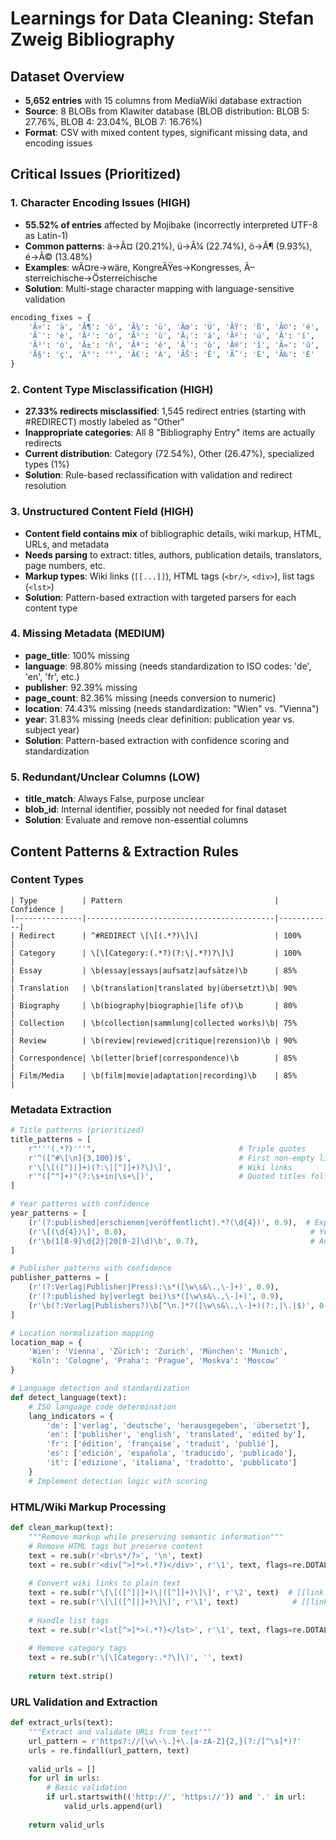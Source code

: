 # Learnings for Data Cleaning: Stefan Zweig Bibliography

## Dataset Overview
- **5,652 entries** with 15 columns from MediaWiki database extraction
- **Source**: 8 BLOBs from Klawiter database (BLOB distribution: BLOB 5: 27.76%, BLOB 4: 23.04%, BLOB 7: 16.76%)
- **Format**: CSV with mixed content types, significant missing data, and encoding issues

## Critical Issues (Prioritized)

### 1. Character Encoding Issues (HIGH)
- **55.52% of entries** affected by Mojibake (incorrectly interpreted UTF-8 as Latin-1)
- **Common patterns**: ä→Ã¤ (20.21%), ü→Ã¼ (22.74%), ö→Ã¶ (9.93%), é→Ã© (13.48%)
- **Examples**: wÃ¤re→wäre, KongreÃŸes→Kongresses, Ã–sterreichische→Österreichische
- **Solution**: Multi-stage character mapping with language-sensitive validation
```python
encoding_fixes = {
    'Ã¤': 'ä', 'Ã¶': 'ö', 'Ã¼': 'ü', 'Ãœ': 'Ü', 'ÃŸ': 'ß', 'Ã©': 'é',
    'Ã¨': 'è', 'Ã²': 'ò', 'Ã¹': 'ù', 'Ã¡': 'á', 'Ãº': 'ú', 'Ã­': 'í',
    'Ã³': 'ó', 'Ã±': 'ñ', 'Ãª': 'ê', 'Ã´': 'ô', 'Ã®': 'î', 'Ã»': 'û',
    'Ã§': 'ç', 'Â°': '°', 'Ã€': 'À', 'ÃŠ': 'Ê', 'Ãˆ': 'È', 'Ã‰': 'É'
}
```

### 2. Content Type Misclassification (HIGH)
- **27.33% redirects misclassified**: 1,545 redirect entries (starting with #REDIRECT) mostly labeled as "Other"
- **Inappropriate categories**: All 8 "Bibliography Entry" items are actually redirects
- **Current distribution**: Category (72.54%), Other (26.47%), specialized types (1%)
- **Solution**: Rule-based reclassification with validation and redirect resolution

### 3. Unstructured Content Field (HIGH)
- **Content field contains mix** of bibliographic details, wiki markup, HTML, URLs, and metadata
- **Needs parsing** to extract: titles, authors, publication details, translators, page numbers, etc.
- **Markup types**: Wiki links (`[[...]]`), HTML tags (`<br/>`, `<div>`), list tags (`<lst>`)
- **Solution**: Pattern-based extraction with targeted parsers for each content type

### 4. Missing Metadata (MEDIUM)
- **page_title**: 100% missing
- **language**: 98.80% missing (needs standardization to ISO codes: 'de', 'en', 'fr', etc.)
- **publisher**: 92.39% missing
- **page_count**: 82.36% missing (needs conversion to numeric)
- **location**: 74.43% missing (needs standardization: "Wien" vs. "Vienna")
- **year**: 31.83% missing (needs clear definition: publication year vs. subject year)
- **Solution**: Pattern-based extraction with confidence scoring and standardization

### 5. Redundant/Unclear Columns (LOW)
- **title_match**: Always False, purpose unclear
- **blob_id**: Internal identifier, possibly not needed for final dataset
- **Solution**: Evaluate and remove non-essential columns

## Content Patterns & Extraction Rules

### Content Types
```
| Type          | Pattern                                  | Confidence |
|---------------|------------------------------------------|------------|
| Redirect      | ^#REDIRECT \[\[(.*?)\]\]                 | 100%       |
| Category      | \[\[Category:(.*?)(?:\|.*?)?\]\]         | 100%       |
| Essay         | \b(essay|essays|aufsatz|aufsätze)\b      | 85%        |
| Translation   | \b(translation|translated by|übersetzt)\b| 90%        |
| Biography     | \b(biography|biographie|life of)\b       | 80%        |
| Collection    | \b(collection|sammlung|collected works)\b| 75%        |
| Review        | \b(review|reviewed|critique|rezension)\b | 90%        |
| Correspondence| \b(letter|brief|correspondence)\b        | 85%        |
| Film/Media    | \b(film|movie|adaptation|recording)\b    | 85%        |
```

### Metadata Extraction
```python
# Title patterns (prioritized)
title_patterns = [
    r"'''(.*?)'''",                                # Triple quotes
    r'^([^#\[\n]{3,100})$',                        # First non-empty line
    r'\[\[([^]|]+)(?:\|[^]]+)?\]\]',               # Wiki links
    r'"([^"]+)"(?:\s+in|\s+\[)',                   # Quoted titles followed by "in" or "["
]

# Year patterns with confidence
year_patterns = [
    (r'(?:published|erschienen|veröffentlicht).*?(\d{4})', 0.9),  # Explicit publication
    (r'\[(\d{4})\]', 0.8),                                         # Year in brackets
    (r'\b(1[8-9]\d{2}|20[0-2]\d)\b', 0.7),                         # Any year in range
]

# Publisher patterns with confidence
publisher_patterns = [
    (r'(?:Verlag|Publisher|Press):\s*([\w\s&\.,\-]+)', 0.9),
    (r'(?:published by|verlegt bei)\s*([\w\s&\.,\-]+)', 0.9),
    (r'\b(?:Verlag|Publishers?)\b[^\n.]*?([\w\s&\.,\-]+)(?:,|\.|$)', 0.8),
]

# Location normalization mapping
location_map = {
    'Wien': 'Vienna', 'Zürich': 'Zurich', 'München': 'Munich', 
    'Köln': 'Cologne', 'Praha': 'Prague', 'Moskva': 'Moscow'
}

# Language detection and standardization
def detect_language(text):
    # ISO language code determination
    lang_indicators = {
        'de': ['verlag', 'deutsche', 'herausgegeben', 'übersetzt'],
        'en': ['publisher', 'english', 'translated', 'edited by'],
        'fr': ['édition', 'française', 'traduit', 'publié'],
        'es': ['edición', 'española', 'traducido', 'publicado'],
        'it': ['edizione', 'italiana', 'tradotto', 'pubblicato']
    }
    # Implement detection logic with scoring
```

### HTML/Wiki Markup Processing
```python
def clean_markup(text):
    """Remove markup while preserving semantic information"""
    # Remove HTML tags but preserve content
    text = re.sub(r'<br\s*/?>', '\n', text)
    text = re.sub(r'<div[^>]*>(.*?)</div>', r'\1', text, flags=re.DOTALL)
    
    # Convert wiki links to plain text
    text = re.sub(r'\[\[([^]|]+)\|([^]]+)\]\]', r'\2', text)  # [[link|text]] -> text
    text = re.sub(r'\[\[([^]|]+)\]\]', r'\1', text)            # [[link]] -> link
    
    # Handle list tags
    text = re.sub(r'<lst[^>]*>(.*?)</lst>', r'\1', text, flags=re.DOTALL)
    
    # Remove category tags
    text = re.sub(r'\[\[Category:.*?\]\]', '', text)
    
    return text.strip()
```

### URL Validation and Extraction
```python
def extract_urls(text):
    """Extract and validate URLs from text"""
    url_pattern = r'https?://[\w\-\.]+\.[a-zA-Z]{2,}(?:/[^\s]*)?'
    urls = re.findall(url_pattern, text)
    
    valid_urls = []
    for url in urls:
        # Basic validation
        if url.startswith(('http://', 'https://')) and '.' in url:
            valid_urls.append(url)
    
    return valid_urls
```